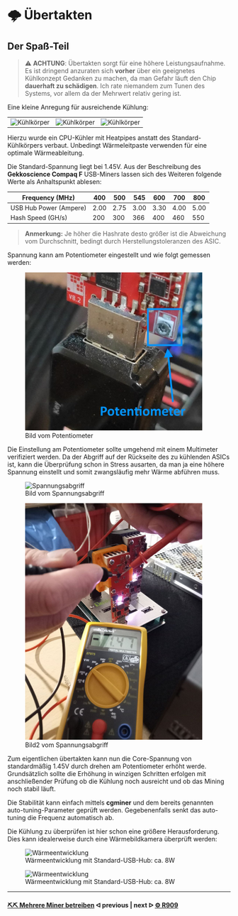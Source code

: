 # 🌩 Übertakten

## Der Spaß-Teil

<!-- > :warning: **Warning:** Do not push the big red button.  -->

<!-- > :memo: **Note:** Sunrises are beautiful.  -->

<!-- > :bulb: **Tip:** Remember to appreciate the little things in life.  -->

> :warning: **ACHTUNG**: Übertakten sorgt für eine höhere Leistungsaufnahme. Es ist dringend anzuraten sich **vorher** über ein geeignetes Kühlkonzept Gedanken zu machen, da man Gefahr läuft den Chip **dauerhaft zu schädigen**. Ich rate niemandem zum Tunen des Systems, vor allem da der Mehrwert relativ gering ist.

Eine kleine Anregung für ausreichende Kühlung:

<table><tr><td><img src=".assets/Kühlkörper.jpg" alt="Kühlkörper" width="400" /></td><td><img src=".assets/IMG-1285.jpg" alt="Kühlkörper" width="400" /></td><td><img src=".assets/IMG-1286.jpg" alt="Kühlkörper" width="400" /></td></tr></table>

Hierzu wurde ein CPU-Kühler mit Heatpipes anstatt des Standard-Kühlkörpers verbaut. Unbedingt Wärmeleitpaste verwenden für eine optimale Wärmeableitung.

Die Standard-Spannung liegt bei 1.45V. Aus der Beschreibung des **Gekkoscience Compaq F** USB-Miners lassen sich des Weiteren folgende Werte als Anhaltspunkt ablesen:

| Frequency (MHz)        | 400  | 500  | 545  | 600  | 700  | 800  |
| ---------------------- | ---- | ---- | ---- | ---- | ---- | ---- |
| USB Hub Power (Ampere) | 2.00 | 2.75 | 3.00 | 3.30 | 4.00 | 5.00 |
| Hash Speed (GH/s)      | 200  | 300  | 366  | 400  | 460  | 550  |

> **Anmerkung:** Je höher die Hashrate desto größer ist die Abweichung vom Durchschnitt, bedingt durch Herstellungstoleranzen des ASIC.

Spannung kann am Potentiometer eingestellt und wie folgt gemessen werden:

<figure><img src=".assets/Potentiometer2.jpg" alt="Potentiometer" width="400" /><figcaption>Bild vom Potentiometer</figcaption></figure>
Die Einstellung am Potentiometer sollte umgehend mit einem Multimeter verifiziert werden. Da der Abgriff auf der Rückseite des zu kühlenden ASICs ist, kann die Überprüfung schon in Stress ausarten, da man ja eine höhere Spannung einstellt und somit zwangsläufig mehr Wärme abführen muss.


<figure><img src=".assets/Spannungsabgriff.JPG" alt="Spannungsabgriff" width="400" /><figcaption>Bild vom Spannungsabgriff</figcaption></figure>


<figure><img src=".assets/poti3.jpg" alt="Spannungsabgriff" width="400" /><figcaption>Bild2 vom Spannungsabgriff</figcaption></figure>


Zum eigentlichen übertakten kann nun die Core-Spannung von standardmäßig 1.45V durch drehen am Potentiometer erhöht werde. Grundsätzlich sollte die Erhöhung in winzigen Schritten erfolgen mit anschließender Prüfung ob die Kühlung noch ausreicht und ob das Mining noch stabil läuft.

Die Stabilität kann einfach mittels **cgminer** und dem bereits genannten auto-tuning-Parameter geprüft werden. Gegebenenfalls senkt das auto-tuning die Frequenz automatisch ab.

Die Kühlung zu überprüfen ist hier schon eine größere Herausforderung. Dies kann idealerweise durch eine Wärmebildkamera überprüft werden:

<figure><img src=".assets/IMG-1181.JPG" alt="Wärmeentwicklung" width="400" /><figcaption>Wärmeentwicklung mit Standard-USB-Hub: ca. 8W</figcaption></figure>
<figure><img src=".assets/IMG-1183.JPG" alt="Wärmeentwicklung" width="400" /><figcaption>Wärmeentwicklung mit Standard-USB-Hub: ca. 8W</figcaption></figure>

---

#### [⛏⛏ Mehrere Miner betreiben](multiple-usb-miner.md)  ᐊ  previous | next  ᐅ  [⚙️ R909](R909.md)
